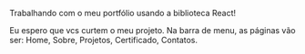 Trabalhando com o meu portfólio usando a biblioteca React!

Eu espero que vcs curtem o meu projeto. Na barra de menu, as páginas vão ser: Home, Sobre, Projetos, Certificado, Contatos.